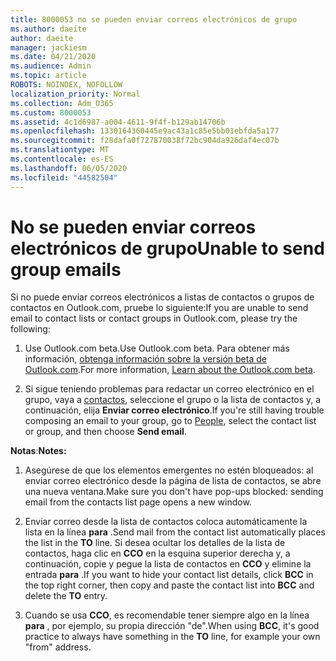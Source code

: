 ```yaml
---
title: 8000053 no se pueden enviar correos electrónicos de grupo
ms.author: daeite
author: daeite
manager: jackiesm
ms.date: 04/21/2020
ms.audience: Admin
ms.topic: article
ROBOTS: NOINDEX, NOFOLLOW
localization_priority: Normal
ms.collection: Adm_O365
ms.custom: 8000053
ms.assetid: 4c1d6987-a004-4611-9f4f-b129ab14706b
ms.openlocfilehash: 1330164360445e9ac43a1c85e5bb01ebfda5a177
ms.sourcegitcommit: f28dafa0f727870038f72bc904da926daf4ec07b
ms.translationtype: MT
ms.contentlocale: es-ES
ms.lasthandoff: 06/05/2020
ms.locfileid: "44582504"
---
```

# <a name="unable-to-send-group-emails"></a><span data-ttu-id="ad1f5-102">No se pueden enviar correos electrónicos de grupo</span><span class="sxs-lookup"><span data-stu-id="ad1f5-102">Unable to send group emails</span></span>

<span data-ttu-id="ad1f5-103">Si no puede enviar correos electrónicos a listas de contactos o grupos de contactos en Outlook.com, pruebe lo siguiente:</span><span class="sxs-lookup"><span data-stu-id="ad1f5-103">If you are unable to send email to contact lists or contact groups in Outlook.com, please try the following:</span></span>
  
1. <span data-ttu-id="ad1f5-104">Use Outlook.com beta.</span><span class="sxs-lookup"><span data-stu-id="ad1f5-104">Use Outlook.com beta.</span></span> <span data-ttu-id="ad1f5-105">Para obtener más información, [obtenga información sobre la versión beta de Outlook.com](https://support.office.com/article/e2261c7f-d413-4084-8f22-21282f42d8cf).</span><span class="sxs-lookup"><span data-stu-id="ad1f5-105">For more information, [Learn about the Outlook.com beta](https://support.office.com/article/e2261c7f-d413-4084-8f22-21282f42d8cf).</span></span>
    
2. <span data-ttu-id="ad1f5-106">Si sigue teniendo problemas para redactar un correo electrónico en el grupo, vaya a [contactos](https://outlook.live.com/people/), seleccione el grupo o la lista de contactos y, a continuación, elija **Enviar correo electrónico**.</span><span class="sxs-lookup"><span data-stu-id="ad1f5-106">If you're still having trouble composing an email to your group, go to [People](https://outlook.live.com/people/), select the contact list or group, and then choose **Send email**.</span></span>
    
 <span data-ttu-id="ad1f5-107">**Notas**:</span><span class="sxs-lookup"><span data-stu-id="ad1f5-107">**Notes:**</span></span>
  
1. <span data-ttu-id="ad1f5-108">Asegúrese de que los elementos emergentes no estén bloqueados: al enviar correo electrónico desde la página de lista de contactos, se abre una nueva ventana.</span><span class="sxs-lookup"><span data-stu-id="ad1f5-108">Make sure you don't have pop-ups blocked: sending email from the contacts list page opens a new window.</span></span>
    
2. <span data-ttu-id="ad1f5-109">Enviar correo desde la lista de contactos coloca automáticamente la lista en la línea **para** .</span><span class="sxs-lookup"><span data-stu-id="ad1f5-109">Send mail from the contact list automatically places the list in the **TO** line.</span></span> <span data-ttu-id="ad1f5-110">Si desea ocultar los detalles de la lista de contactos, haga clic en **CCO** en la esquina superior derecha y, a continuación, copie y pegue la lista de contactos en **CCO** y elimine la entrada **para** .</span><span class="sxs-lookup"><span data-stu-id="ad1f5-110">If you want to hide your contact list details, click **BCC** in the top right corner, then copy and paste the contact list into **BCC** and delete the **TO** entry.</span></span> 
    
3. <span data-ttu-id="ad1f5-111">Cuando se usa **CCO**, es recomendable tener siempre algo en la línea **para** , por ejemplo, su propia dirección "de".</span><span class="sxs-lookup"><span data-stu-id="ad1f5-111">When using **BCC**, it's good practice to always have something in the **TO** line, for example your own "from" address.</span></span> 
    

